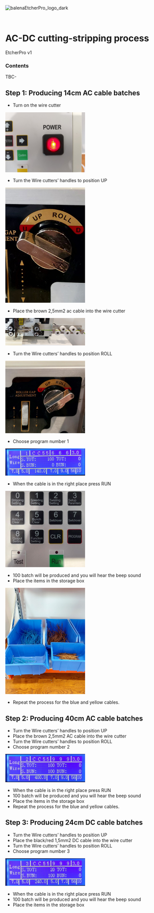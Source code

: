 ![balenaEtcherPro_logo_dark](https://user-images.githubusercontent.com/15323961/89873050-c3451400-dbb1-11ea-8330-3029ea6f75f8.png)

<br>

# AC-DC cutting-stripping process
EtcherPro v1

### Contents
TBC-


## Step 1: Producing 14cm AC cable batches

- Turn on the wire cutter
<img src="./Wire cutting-stripping photos/power-on.jpg" width="250">

- Turn the Wire cutters’ handles to position UP
<img src="./Wire cutting-stripping photos/up-position.jpg" width="250">

- Place the brown 2,5mm2 ac cable into the wire cutter
<img src="./Wire cutting-stripping photos/ac-cable-right-position.jpg" width="250">

- Turn the Wire cutters’ handles to position ROLL
<img src="./Wire cutting-stripping photos/roll-position.jpg" width="250">

- Choose program number 1
<img src="./Wire cutting-stripping photos/screen.jpg" width="250">

- When the cable is in the right place press RUN
<img src="./Wire cutting-stripping photos/keyboard.jpg" width="250">

- 100 batch will be produced and you will hear the beep sound
- Place the items in the storage box
<img src="./Wire cutting-stripping photos/storage-boxes.jpg" width="250">

- Repeat the process for the blue and yellow cables.



## Step 2: Producing 40cm AC cable batches

- Turn the Wire cutters’ handles to position UP
- Place the brown 2,5mm2 AC cable into the wire cutter
- Turn the Wire cutters’ handles to position ROLL
- Choose program number 2
<img src="./Wire cutting-stripping photos/program-2.jpg" width="250">

- When the cable is in the right place press RUN
- 100 batch will be produced and you will hear the beep sound
- Place the items in the storage box
- Repeat the process for the blue and yellow cables.


## Step 3: Producing 24cm DC cable batches

- Turn the Wire cutters’ handles to position UP
- Place the black/red 1,5mm2 DC cable into the wire cutter
- Turn the Wire cutters’ handles to position ROLL
- Choose program number 3
<img src="./Wire cutting-stripping photos/program-3.jpg" width="250">

- When the cable is in the right place press RUN
- 100 batch will be produced and you will hear the beep sound
- Place the items in the storage box
